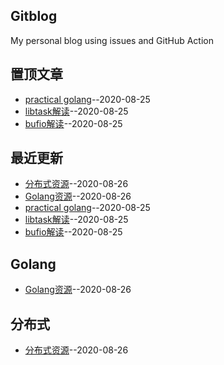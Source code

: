 ## Gitblog
My personal blog using issues and GitHub Action

## 置顶文章
- [practical golang](https://github.com/BruceChen7/gitblog/issues/6)--2020-08-25
- [libtask解读](https://github.com/BruceChen7/gitblog/issues/5)--2020-08-25
- [bufio解读](https://github.com/BruceChen7/gitblog/issues/4)--2020-08-25
## 最近更新
- [分布式资源](https://github.com/BruceChen7/gitblog/issues/8)--2020-08-26
- [Golang资源](https://github.com/BruceChen7/gitblog/issues/7)--2020-08-26
- [practical golang](https://github.com/BruceChen7/gitblog/issues/6)--2020-08-25
- [libtask解读](https://github.com/BruceChen7/gitblog/issues/5)--2020-08-25
- [bufio解读](https://github.com/BruceChen7/gitblog/issues/4)--2020-08-25
## Golang
- [Golang资源](https://github.com/BruceChen7/gitblog/issues/7)--2020-08-26
## 分布式
- [分布式资源](https://github.com/BruceChen7/gitblog/issues/8)--2020-08-26
